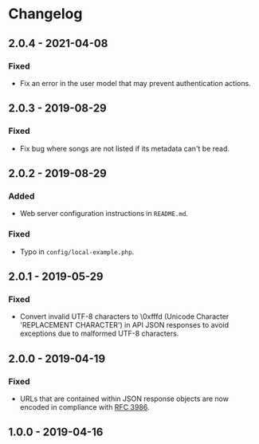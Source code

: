 # Changelog


## 2.0.4 - 2021-04-08

### Fixed
- Fix an error in the user model that may prevent authentication actions.


## 2.0.3 - 2019-08-29

### Fixed
- Fix bug where songs are not listed if its metadata can't be read.


## 2.0.2 - 2019-08-29

### Added
- Web server configuration instructions in `README.md`.

### Fixed
- Typo in `config/local-example.php`.


## 2.0.1 - 2019-05-29

### Fixed
- Convert invalid UTF-8 characters to \0xfffd (Unicode Character 'REPLACEMENT CHARACTER') in API JSON responses to avoid exceptions due to malformed UTF-8 characters.


## 2.0.0 - 2019-04-19

### Fixed
- URLs that are contained within JSON response objects are now encoded in compliance with [RFC 3986](https://www.ietf.org/rfc/rfc3986.txt).


## 1.0.0 - 2019-04-16
